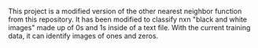 This project is a modified version of the other nearest neighbor function from this repository. It has been modified to classify nxn "black and white images" made up of 0s and 1s inside of a text file. With the current training data, it can identify images of ones and zeros.
